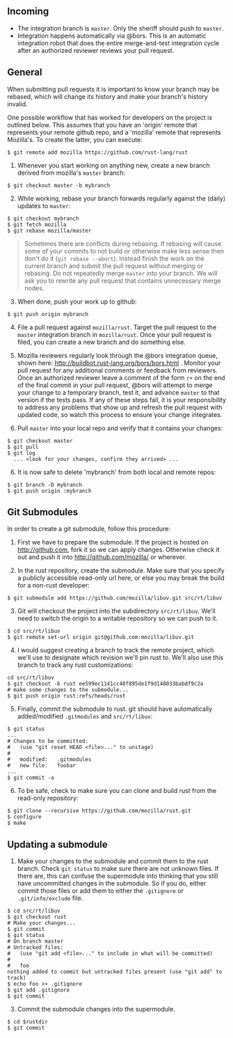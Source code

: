 Incoming
--------

* The integration branch is `master`. Only the sheriff should push to `master`.
* Integration happens automatically via @bors. This is an automatic integration robot that does the entire merge-and-test integration cycle after an authorized reviewer reviews your pull request.

General
-------

When submitting pull requests it is important to know your branch may be rebased, which will change its history and make your branch's history invalid.

One possible workflow that has worked for developers on the project is outlined below. This assumes that you have an 'origin' remote that represents your remote github repo, and a 'mozilla' remote that represents Mozilla's. To create the latter, you can execute:
```
$ git remote add mozilla https://github.com/rust-lang/rust
```

1. Whenever you start working on anything new, create a new branch derived from mozilla's `master` branch:
```
$ git checkout master -b mybranch
```

2. While working, rebase your branch forwards regularly against the (daily) updates to `master`:
```
$ git checkout mybranch
$ git fetch mozilla
$ git rebase mozilla/master
```

> Sometimes there are conflicts during rebasing. If rebasing will cause some of your commits to not
> build or otherwise make less sense then don't do it (`git rebase --abort`).
> Instead finish the work on the current branch and submit the pull request without merging or rebasing.
> Do not repeatedly merge `master` into your branch. We will ask you to rewrite any pull request that
> contains unnecessary merge nodes.

3. When done, push your work up to github:
```
$ git push origin mybranch
```

4. File a pull request against `mozilla/rust`. Target the pull request to the `master` integration branch in `mozilla/rust`. Once your pull request is filed, you can create a new branch and do something else.

5. Mozilla reviewers regularly look through the @bors integration queue, shown here: http://buildbot.rust-lang.org/bors/bors.html . Monitor your pull request for any additional comments or feedback from reviewers. Once an authorized reviewer leave a comment of the form `r+` on the end of the final commit in your pull request, @bors will attempt to merge your change to a temporary branch, test it, and advance `master` to that version if the tests pass. If any of these steps fail, it is your responsibility to address any problems that show up and refresh the pull request with updated code, so watch this process to ensure your change integrates.

6. Pull `master` into your local repo and verify that it contains your changes:
```
$ git checkout master
$ git pull
$ git log
  ... <look for your changes, confirm they arrived> ...
```

6. It is now safe to delete 'mybranch' from both local and remote repos:
```
$ git branch -D mybranch
$ git push origin :mybranch
```

## Git Submodules

In order to create a git submodule, follow this procedure:

1. First we have to prepare the submodule. If the project is hosted on http://github.com, fork it so we can apply changes. Otherwise check it out and push it into http://github.com/mozilla/ or wherever.

2. In the rust repository, create the submodule. Make sure that you specify a publicly accessible read-only url here, or else you may break the build for a non-rust developer:

```
$ git submodule add https://github.com/mozilla/libuv.git src/rt/libuv
```

3. Git will checkout the project into the subdirectory `src/rt/libuv`. We'll need to switch the origin to a writable repository so we can push to it.

```
$ cd src/rt/libuv
$ git remote set-url origin git@github.com:mozilla/libuv.git
```

4. I would suggest creating a branch to track the remote project, which we'll use to designate which revision we'll pin rust to. We'll also use this branch to track any rust customizations:

```
cd src/rt/libuv
$ git checkout -b rust ee599ec1141cc48f895de1f9d148033babdf9c2a
# make some changes to the submodule...
$ git push origin rust:refs/heads/rust
```

5. Finally, commit the submodule to rust. git should have automatically added/modified `.gitmodules` and `src/rt/libuv`:

```
$ git status
...
# Changes to be committed:
#   (use "git reset HEAD <file>..." to unstage)
#
#	modified:   .gitmodules
#	new file:   foobar
...
$ git commit -a
```

6. To be safe, check to make sure you can clone and build rust from the read-only repository:

```
$ git clone --recursive https://github.com/mozilla/rust.git
$ configure
$ make
```

## Updating a submodule

1. Make your changes to the submodule and commit them to the rust branch. Check `git status` to make sure there are not unknown files. If there are, this can confuse the supermodule into thinking that you still have uncommitted changes in the submodule. So if you do, either commit those files or add them to either the `.gitignore` or `.git/info/exclude` file.

```
$ cd src/rt/libuv
$ git checkout rust
# Make your changes...
$ git commit
$ git status
# On branch master
# Untracked files:
#   (use "git add <file>..." to include in what will be committed)
#
#	foo
nothing added to commit but untracked files present (use "git add" to track)
$ echo foo >> .gitignore
$ git add .gitignore
$ git commit
```

3. Commit the submodule changes into the supermodule.

```
$ cd $rustdir
$ git commit
```